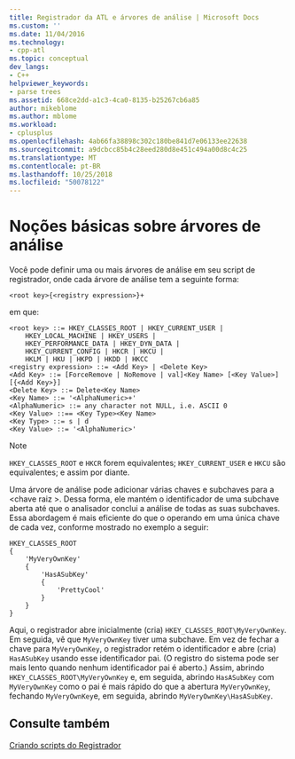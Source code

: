 ```yaml
---
title: Registrador da ATL e árvores de análise | Microsoft Docs
ms.custom: ''
ms.date: 11/04/2016
ms.technology:
- cpp-atl
ms.topic: conceptual
dev_langs:
- C++
helpviewer_keywords:
- parse trees
ms.assetid: 668ce2dd-a1c3-4ca0-8135-b25267cb6a85
author: mikeblome
ms.author: mblome
ms.workload:
- cplusplus
ms.openlocfilehash: 4ab66fa38898c302c180be841d7e06133ee22638
ms.sourcegitcommit: a9dcbcc85b4c28eed280d8e451c494a00d8c4c25
ms.translationtype: MT
ms.contentlocale: pt-BR
ms.lasthandoff: 10/25/2018
ms.locfileid: "50078122"
---
```

# <a name="understanding-parse-trees"></a>Noções básicas sobre árvores de análise

Você pode definir uma ou mais árvores de análise em seu script de registrador, onde cada árvore de análise tem a seguinte forma:

```
<root key>{<registry expression>}+
```

em que:

```
<root key> ::= HKEY_CLASSES_ROOT | HKEY_CURRENT_USER |
    HKEY_LOCAL_MACHINE | HKEY_USERS |
    HKEY_PERFORMANCE_DATA | HKEY_DYN_DATA |
    HKEY_CURRENT_CONFIG | HKCR | HKCU |
    HKLM | HKU | HKPD | HKDD | HKCC
<registry expression> ::= <Add Key> | <Delete Key>
<Add Key> ::= [ForceRemove | NoRemove | val]<Key Name> [<Key Value>][{<Add Key>}]
<Delete Key> ::= Delete<Key Name>
<Key Name> ::= '<AlphaNumeric>+'
<AlphaNumeric> ::= any character not NULL, i.e. ASCII 0
<Key Value> ::== <Key Type><Key Name>
<Key Type> ::= s | d
<Key Value> ::= '<AlphaNumeric>'
```

> [!NOTE]
> `HKEY_CLASSES_ROOT` e `HKCR` forem equivalentes; `HKEY_CURRENT_USER` e `HKCU` são equivalentes; e assim por diante.

Uma árvore de análise pode adicionar várias chaves e subchaves para a \<chave raiz >. Dessa forma, ele mantém o identificador de uma subchave aberta até que o analisador conclui a análise de todas as suas subchaves. Essa abordagem é mais eficiente do que o operando em uma única chave de cada vez, conforme mostrado no exemplo a seguir:

```
HKEY_CLASSES_ROOT
{
    'MyVeryOwnKey'
    {
        'HasASubKey'
        {
            'PrettyCool'
        }
    }
}
```

Aqui, o registrador abre inicialmente (cria) `HKEY_CLASSES_ROOT\MyVeryOwnKey`. Em seguida, vê que `MyVeryOwnKey` tiver uma subchave. Em vez de fechar a chave para `MyVeryOwnKey`, o registrador retém o identificador e abre (cria) `HasASubKey` usando esse identificador pai. (O registro do sistema pode ser mais lento quando nenhum identificador pai é aberto.) Assim, abrindo `HKEY_CLASSES_ROOT\MyVeryOwnKey` e, em seguida, abrindo `HasASubKey` com `MyVeryOwnKey` como o pai é mais rápido do que a abertura `MyVeryOwnKey`, fechando `MyVeryOwnKey`e, em seguida, abrindo `MyVeryOwnKey\HasASubKey`.

## <a name="see-also"></a>Consulte também

[Criando scripts do Registrador](../atl/creating-registrar-scripts.md)

